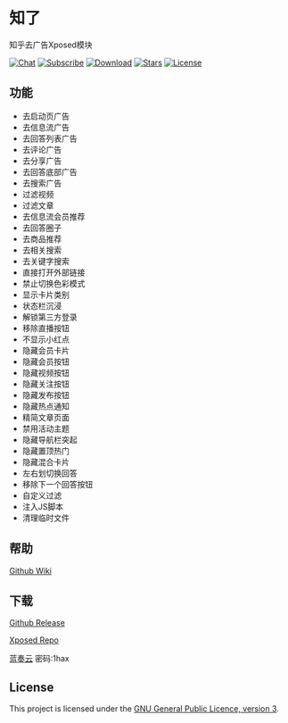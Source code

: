 # 知了

知乎去广告Xposed模块

[![Chat](https://img.shields.io/badge/Telegram-Chat-blue.svg?logo=telegram)](https://t.me/joinchat/OibCWxbdCMkJ2fG8J1DpQQ)
[![Subscribe](https://img.shields.io/badge/Telegram-Subscribe-blue.svg?logo=telegram)](https://t.me/zhiliao)
[![Download](https://img.shields.io/github/v/release/shatyuka/Zhiliao?label=Download)](https://github.com/shatyuka/Zhiliao/releases/latest)
[![Stars](https://img.shields.io/github/stars/shatyuka/Zhiliao?label=Stars)](https://github.com/shatyuka/Zhiliao)
[![License](https://img.shields.io/github/license/shatyuka/Zhiliao?label=License)](https://choosealicense.com/licenses/gpl-3.0/)

## 功能

- 去启动页广告
- 去信息流广告
- 去回答列表广告
- 去评论广告
- 去分享广告
- 去回答底部广告
- 去搜索广告
- 过滤视频
- 过滤文章
- 去信息流会员推荐
- 去回答圈子
- 去商品推荐
- 去相关搜索
- 去关键字搜索
- 直接打开外部链接
- 禁止切换色彩模式
- 显示卡片类别
- 状态栏沉浸
- 解锁第三方登录
- 移除直播按钮
- 不显示小红点
- 隐藏会员卡片
- 隐藏会员按钮
- 隐藏视频按钮
- 隐藏关注按钮
- 隐藏发布按钮
- 隐藏热点通知
- 精简文章页面
- 禁用活动主题
- 隐藏导航栏突起
- 隐藏置顶热门
- 隐藏混合卡片
- 左右划切换回答
- 移除下一个回答按钮
- 自定义过滤
- 注入JS脚本
- 清理临时文件

## 帮助
[Github Wiki](https://github.com/shatyuka/Zhiliao/wiki)

## 下载
[Github Release](https://github.com/shatyuka/Zhiliao/releases/latest)

[Xposed Repo](https://repo.xposed.info/module/com.shatyuka.zhiliao)

[蓝奏云](https://wwa.lanzoux.com/b00tscbwd) 密码:1hax

## License

This project is licensed under the [GNU General Public Licence, version 3](https://choosealicense.com/licenses/gpl-3.0/).
